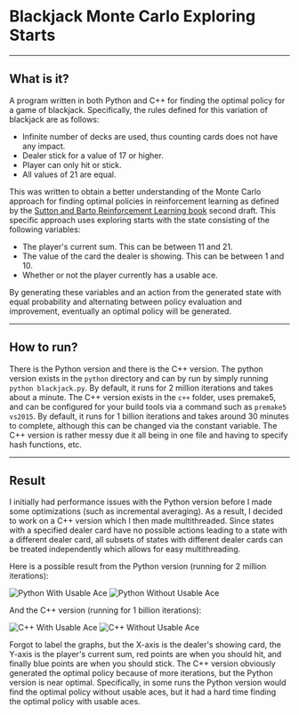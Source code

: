 # Blackjack Monte Carlo Exploring Starts

----
## What is it?

A program written in both Python and C++ for finding the optimal policy for a game of blackjack. Specifically, the rules defined for this variation of blackjack are as follows:
 - Infinite number of decks are used, thus counting cards does not have any impact.
 - Dealer stick for a value of 17 or higher.
 - Player can only hit or stick.
 - All values of 21 are equal.

This was written to obtain a better understanding of the Monte Carlo approach for finding optimal policies in reinforcement learning as defined by the [Sutton and Barto Reinforcement Learning book](https://webdocs.cs.ualberta.ca/~sutton/book/the-book.html) second draft. This specific approach uses exploring starts with the state consisting of the following variables:
 - The player's current sum. This can be between 11 and 21.
 - The value of the card the dealer is showing. This can be between 1 and 10.
 - Whether or not the player currently has a usable ace.

 By generating these variables and an action from the generated state with equal probability and alternating between policy evaluation and improvement, eventually an optimal policy will be generated.

----
## How to run?

There is the Python version and there is the C++ version. The python version exists in the `python` directory and can by run by simply running `python blackjack.py`. By default, it runs for 2 million iterations and takes about a minute. The C++ version exists in the `c++` folder, uses premake5, and can be configured for your build tools via a command such as `premake5 vs2015`. By default, it runs for 1 billion iterations and takes around 30 minutes to complete, although this can be changed via the constant variable. The C++ version is rather messy due it all being in one file and having to specify hash functions, etc.

----
## Result

I initially had performance issues with the Python version before I made some optimizations (such as incremental averaging). As a result, I decided to work on a C++ version which I then made multithreaded. Since states with a specified dealer card have no possible actions leading to a state with a different dealer card, all subsets of states with different dealer cards can be treated independently which allows for easy multithreading.

Here is a possible result from the Python version (running for 2 million iterations):

![Python With Usable Ace](https://github.com/sgodwincs/blackjack-monte-carlo-es/blob/master/py_with_usable_ace.png) ![Python Without Usable Ace](https://github.com/sgodwincs/blackjack-monte-carlo-es/blob/master/py_without_usable_ace.png)

And the C++ version (running for 1 billion iterations):

![C++ With Usable Ace](https://github.com/sgodwincs/blackjack-monte-carlo-es/blob/master/c++_with_usable_ace.png) ![C++ Without Usable Ace](https://github.com/sgodwincs/blackjack-monte-carlo-es/blob/master/c++_without_usable_ace.png)

Forgot to label the graphs, but the X-axis is the dealer's showing card, the Y-axis is the player's current sum, red points are when you should hit, and finally blue points are when you should stick. The C++ version obviously generated the optimal policy because of more iterations, but the Python version is near optimal. Specifically, in some runs the Python version would find the optimal policy without usable aces, but it had a hard time finding the optimal policy with usable aces.
